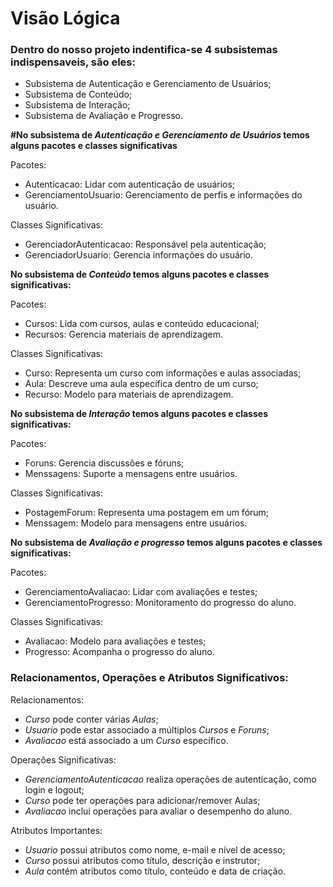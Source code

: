 # Visão Lógica
### Dentro do nosso projeto indentifica-se 4 subsistemas indispensaveis, são eles:
- Subsistema de Autenticação e Gerenciamento de Usuários;  
- Subsistema de Conteúdo;  
- Subsistema de Interação;  
- Subsistema de Avaliação e Progresso.

**#No subsistema de *Autenticação e Gerenciamento de Usuários* temos alguns pacotes e classes significativas** 

Pacotes:
- Autenticacao: Lidar com autenticação de usuários;   
- GerenciamentoUsuario: Gerenciamento de perfis e informações do usuário.

Classes Significativas:
- GerenciadorAutenticacao: Responsável pela autenticação;  
- GerenciadorUsuario: Gerencia informações do usuário.

**No subsistema de *Conteúdo* temos alguns pacotes e classes significativas:**  

Pacotes:
- Cursos: Lida com cursos, aulas e conteúdo educacional;  
- Recursos: Gerencia materiais de aprendizagem.  

Classes Significativas:
- Curso: Representa um curso com informações e aulas associadas;  
- Aula: Descreve uma aula específica dentro de um curso;  
- Recurso: Modelo para materiais de aprendizagem.  

**No subsistema de *Interação* temos alguns pacotes e classes significativas:**  

Pacotes:
- Foruns: Gerencia discussões e fóruns;  
- Menssagens: Suporte a mensagens entre usuários.  

Classes Significativas:
- PostagemForum: Representa uma postagem em um fórum;  
- Menssagem: Modelo para mensagens entre usuários.  

**No subsistema de *Avaliação e progresso* temos alguns pacotes e classes significativas:**  

Pacotes:
- GerenciamentoAvaliacao: Lidar com avaliações e testes;  
- GerenciamentoProgresso: Monitoramento do progresso do aluno.  

Classes Significativas:
- Avaliacao: Modelo para avaliações e testes;  
- Progresso: Acompanha o progresso do aluno.  


### Relacionamentos, Operações e Atributos Significativos:  

Relacionamentos:
- *Curso* pode conter várias *Aulas*;  
- *Usuario* pode estar associado a múltiplos *Cursos* e *Foruns*;  
- *Avaliacao* está associado a um *Curso* específico.  
  
Operações Significativas:
- *GerenciamentoAutenticacao* realiza operações de autenticação, como login e logout;  
- *Curso* pode ter operações para adicionar/remover Aulas;  
- *Avaliacao* inclui operações para avaliar o desempenho do aluno.  
  
Atributos Importantes:
- *Usuario* possui atributos como nome, e-mail e nível de acesso;  
- *Curso* possui atributos como título, descrição e instrutor;  
- *Aula* contém atributos como título, conteúdo e data de criação.